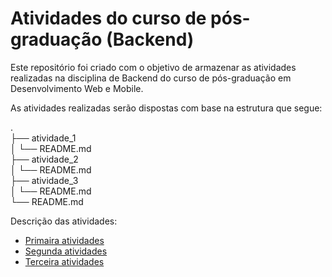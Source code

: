 # Atividades do curso de pós-graduação (Backend)

Este repositório foi criado com o objetivo de armazenar as atividades realizadas na disciplina de Backend do curso de pós-graduação em Desenvolvimento Web e Mobile.

As atividades realizadas serão dispostas com base na estrutura que segue:

.                       <br />
├── atividade_1         <br />
│   └── README.md       <br />
├── atividade_2         <br />
│   └── README.md       <br />
├── atividade_3         <br />
│   └── README.md       <br />
└── README.md           <br />

Descrição das atividades:
* [Primaira atividades](atividade_1/README.md)
* [Segunda atividades](atividade_2/README.md)
* [Terceira atividades](atividade_3/README.md)